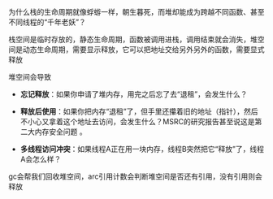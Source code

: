 为什么栈的生命周期就像蜉蝣一样，朝生暮死，而堆却能成为跨越不同函数、甚至不同线程的“千年老妖”？

栈空间是临时存放的，静态生命周期，函数被调用进栈，调用结束就会消失，堆空间是动态生命周期，需要显示释放，它可以把地址交给另外另外的函数，需要显式释放

堆空间会导致
- **忘记释放**：如果你申请了堆内存，用完之后忘了去“退租”，会发生什么？
    
- **释放后使用**：如果你把内存“退租”了，但手里还攥着旧的地址（指针），然后不小心又拿着这个地址去访问，会发生什么？MSRC的研究报告甚至说这是第二大内存安全问题 。
    
- **多线程访问冲突**：如果线程A正在用一块内存，线程B突然把它“释放”了，线程A会怎么样？

gc会帮我们回收堆空间，arc引用计数会判断堆空间是否还有引用，没有引用则会释放